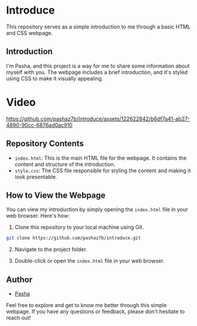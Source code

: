 # Introduce

This repository serves as a simple introduction to me through a basic HTML and CSS webpage.

## Introduction

I'm Pasha, and this project is a way for me to share some information about myself with you. The webpage includes a brief introduction, and it's styled using CSS to make it visually appealing.

# Video
https://github.com/pashaz7b/Introduce/assets/122622842/b6df7a41-ab27-4890-90cc-6876ad0ac910

## Repository Contents

- `index.html`: This is the main HTML file for the webpage. It contains the content and structure of the introduction.
- `style.css`: The CSS file responsible for styling the content and making it look presentable.

## How to View the Webpage

You can view my introduction by simply opening the `index.html` file in your web browser. Here's how:

1. Clone this repository to your local machine using Git.

```bash
git clone https://github.com/pashaz7b/introduce.git
```
2. Navigate to the project folder.

3. Double-click or open the `index.html` file in your web browser.

## Author

- [Pasha](https://github.com/pashaz7b)

Feel free to explore and get to know me better through this simple webpage. If you have any questions or feedback, please don't hesitate to reach out!
